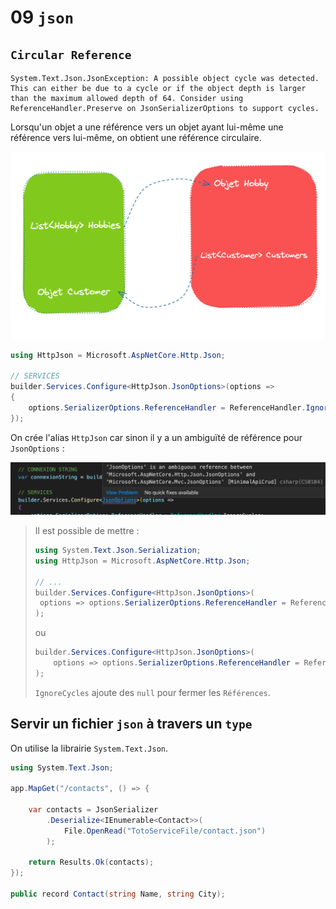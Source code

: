 # 09 `json`

## `Circular Reference`

```
System.Text.Json.JsonException: A possible object cycle was detected. This can either be due to a cycle or if the object depth is larger than the maximum allowed depth of 64. Consider using ReferenceHandler.Preserve on JsonSerializerOptions to support cycles.
```

Lorsqu'un objet a une référence vers un objet ayant lui-même une référence vers lui-même, on obtient une référence circulaire.

<img src="assets/circular-reference-hell-minimal-api.png" alt="circular-reference-hell-minimal-api" style="zoom:50%;" />

```cs
using HttpJson = Microsoft.AspNetCore.Http.Json;

// SERVICES
builder.Services.Configure<HttpJson.JsonOptions>(options =>
{
    options.SerializerOptions.ReferenceHandler = ReferenceHandler.IgnoreCycles; 
});
```

On crée l'alias `HttpJson` car sinon il y a un ambiguïté de référence pour `JsonOptions` :

<img src="assets/ambigus-refrence-for-json-options.png" alt="ambigus-refrence-for-json-options" style="zoom:50%;" />

> Il est possible de mettre :
>
> ```cs
> using System.Text.Json.Serialization;
> using HttpJson = Microsoft.AspNetCore.Http.Json;
> 
> // ...
> builder.Services.Configure<HttpJson.JsonOptions>(
>  options => options.SerializerOptions.ReferenceHandler = ReferenceHandler.Preserve
> );
> ```
>
> ou
>
> ```cs
> builder.Services.Configure<HttpJson.JsonOptions>(
>     options => options.SerializerOptions.ReferenceHandler = ReferenceHandler.IgnoreCycles
> );
> ```
>
> `IgnoreCycles` ajoute des `null` pour fermer les `Références`.



## Servir un fichier `json` à travers un `type`

On utilise la librairie `System.Text.Json`.

```cs
using System.Text.Json;

app.MapGet("/contacts", () => {
    
    var contacts = JsonSerializer
        .Deserialize<IEnumerable<Contact>>(
        	File.OpenRead("TotoServiceFile/contact.json")
    	);

    return Results.Ok(contacts);
});

public record Contact(string Name, string City);
```

